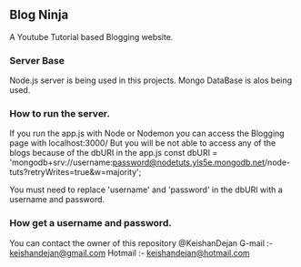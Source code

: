 ## Blog Ninja
A Youtube Tutorial based Blogging website. 

### Server Base
Node.js server is being used in this projects.
Mongo DataBase is alos being used.

### How to run the server.
If you run the app.js with Node or Nodemon you can access the Blogging page with localhost:3000/
But you will be not able to access any of the blogs because of the dbURI in the app.js
const dbURI = 'mongodb+srv://username:password@nodetuts.yls5e.mongodb.net/node-tuts?retryWrites=true&w=majority';

You must need to replace 'username' and 'password' in the dbURI with a username and password.

### How get a username and password.
You can contact the owner of this repository @KeishanDejan
G-mail :- keishandejan@gmail.com 
Hotmail :- keishandejan@hotmail.com